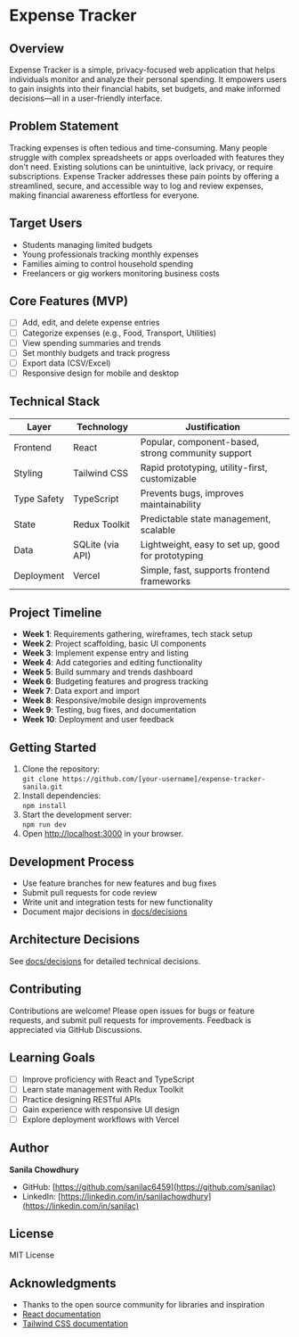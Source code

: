# Expense Tracker

## Overview
Expense Tracker is a simple, privacy-focused web application that helps individuals monitor and analyze their personal spending. It empowers users to gain insights into their financial habits, set budgets, and make informed decisions—all in a user-friendly interface.

## Problem Statement
Tracking expenses is often tedious and time-consuming. Many people struggle with complex spreadsheets or apps overloaded with features they don't need. Existing solutions can be unintuitive, lack privacy, or require subscriptions. Expense Tracker addresses these pain points by offering a streamlined, secure, and accessible way to log and review expenses, making financial awareness effortless for everyone.

## Target Users
- Students managing limited budgets
- Young professionals tracking monthly expenses
- Families aiming to control household spending
- Freelancers or gig workers monitoring business costs

## Core Features (MVP)
- [ ] Add, edit, and delete expense entries
- [ ] Categorize expenses (e.g., Food, Transport, Utilities)
- [ ] View spending summaries and trends
- [ ] Set monthly budgets and track progress
- [ ] Export data (CSV/Excel)
- [ ] Responsive design for mobile and desktop

## Technical Stack
| Layer      | Technology      | Justification                                      |
|------------|----------------|----------------------------------------------------|
| Frontend   | React          | Popular, component-based, strong community support |
| Styling    | Tailwind CSS   | Rapid prototyping, utility-first, customizable     |
| Type Safety| TypeScript     | Prevents bugs, improves maintainability            |
| State      | Redux Toolkit  | Predictable state management, scalable             |
| Data       | SQLite (via API)| Lightweight, easy to set up, good for prototyping |
| Deployment | Vercel         | Simple, fast, supports frontend frameworks         |

## Project Timeline
- **Week 1**: Requirements gathering, wireframes, tech stack setup
- **Week 2**: Project scaffolding, basic UI components
- **Week 3**: Implement expense entry and listing
- **Week 4**: Add categories and editing functionality
- **Week 5**: Build summary and trends dashboard
- **Week 6**: Budgeting features and progress tracking
- **Week 7**: Data export and import
- **Week 8**: Responsive/mobile design improvements
- **Week 9**: Testing, bug fixes, and documentation
- **Week 10**: Deployment and user feedback

## Getting Started
1. Clone the repository:  
   `git clone https://github.com/[your-username]/expense-tracker-sanila.git`
2. Install dependencies:  
   `npm install`
3. Start the development server:  
   `npm run dev`
4. Open [http://localhost:3000](http://localhost:3000) in your browser.

## Development Process
- Use feature branches for new features and bug fixes
- Submit pull requests for code review
- Write unit and integration tests for new functionality
- Document major decisions in [docs/decisions](./docs/decisions)

## Architecture Decisions
See [docs/decisions](./docs/decisions) for detailed technical decisions.

## Contributing
Contributions are welcome! Please open issues for bugs or feature requests, and submit pull requests for improvements. Feedback is appreciated via GitHub Discussions.

## Learning Goals
- [ ] Improve proficiency with React and TypeScript
- [ ] Learn state management with Redux Toolkit
- [ ] Practice designing RESTful APIs
- [ ] Gain experience with responsive UI design
- [ ] Explore deployment workflows with Vercel

## Author
**Sanila Chowdhury**
- GitHub: [https://github.com/sanilac6459](https://github.com/sanilac)
- LinkedIn: [https://linkedin.com/in/sanilachowdhury](https://linkedin.com/in/sanilac)

## License
MIT License

## Acknowledgments
- Thanks to the open source community for libraries and inspiration
- [React documentation](https://react.dev/)
- [Tailwind CSS documentation](https://tailwindcss.com/)
